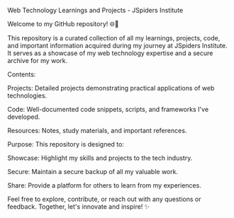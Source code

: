 Web Technology Learnings and Projects - JSpiders Institute

Welcome to my GitHub repository! 🌐🚀

This repository is a curated collection of all my learnings, projects, code, and important information acquired during my journey at JSpiders Institute. It serves as a showcase of my web technology expertise and a secure archive for my work.

Contents:

Projects: Detailed projects demonstrating practical applications of web technologies.

Code: Well-documented code snippets, scripts, and frameworks I've developed.

Resources: Notes, study materials, and important references.

Purpose: This repository is designed to:

Showcase: Highlight my skills and projects to the tech industry.

Secure: Maintain a secure backup of all my valuable work.

Share: Provide a platform for others to learn from my experiences.

Feel free to explore, contribute, or reach out with any questions or feedback. Together, let's innovate and inspire! ✨
